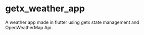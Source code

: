 # getx_weather_app
A weather app made in flutter using getx state management and OpenWeatherMap Api.
